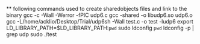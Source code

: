 
** following commands used to create sharedobjects files and link to the binary
gcc -c -Wall -Werror -fPIC udp6.c
gcc -shared -o libudp6.so udp6.o
gcc -L/home/acklio/Desktop/Trial/udp6sh -Wall test.c -o test -ludp6
export LD_LIBRARY_PATH=$LD_LIBRARY_PATH:`pwd`
sudo ldconfig `pwd`
ldconfig -p | grep udp
sudo ./test 

